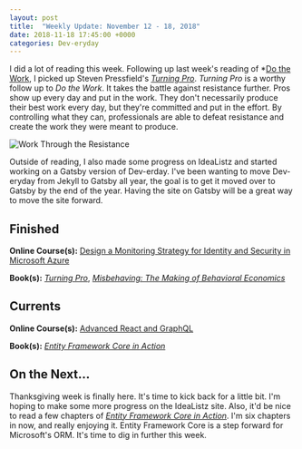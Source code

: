 ```yaml
---
layout: post
title:  "Weekly Update: November 12 - 18, 2018"
date: 2018-11-18 17:45:00 +0000
categories: Dev-eryday
---
```


I did a lot of reading this week. Following up last week's reading of *[Do the Work][dw], I picked up Steven Pressfield's *[Turning Pro][tp]*. *Turning Pro* is a worthy follow up to *Do the Work*. It takes the battle against resistance further. Pros show up every day and put in the work. They don't necessarily produce their best work every day, but they're committed and put in the effort. By controlling what they can, professionals are able to defeat resistance and create the work they were meant to produce.

![Work Through the Resistance](https://farm5.staticflickr.com/4833/44922211275_050ba89159.jpg)

Outside of reading, I also made some progress on IdeaListz and started working on a Gatsby version of Dev-erday. I've been wanting to move Dev-eryday from Jekyll to Gatsby all year, the goal is to get it moved over to Gatsby by the end of the year. Having the site on Gatsby will be a great way to move the site forward.

## Finished

**Online Course(s):** [Design a Monitoring Strategy for Identity and Security in Microsoft Azure][dms]

**Book(s):** *[Turning Pro][tp]*, *[Misbehaving: The Making of Behavioral Economics][mb]*

## Currents

**Online Course(s):** [Advanced React and GraphQL][ar]

**Book(s):** *[Entity Framework Core in Action][efc]*

## On the Next...

Thanksgiving week is finally here. It's time to kick back for a little bit. I'm hoping to make some more progress on the IdeaListz site. Also, it'd be nice to read a few chapters of *[Entity Framework Core in Action][efc]*. I'm six chapters in now, and really enjoying it. Entity Framework Core is a step forward for Microsoft's ORM. It's time to dig in further this week.

[tp]: https://www.amazon.com/Turning-Pro-Inner-Power-Create/dp/1936891034/
[dw]: https://www.amazon.com/Do-Work-Steven-Pressfield-ebook/dp/B00NK0MJBK/
[njs]: https://nextjs.org/
[gql]: https://graphql.org/
[ap]: https://www.apollographql.com/
[pri]: https://www.prisma.io/
[ar]: https://advancedreact.com/
[play]: https://github.com/jpniederer/NETCorePlayground
[di]: https://www.amazon.com/Design-Programmer-Architect-Pragmatic-Programmers/dp/1680502093/
[re]: https://www.udemy.com/react-the-complete-guide-incl-redux/
[src]: https://chatappwithsignalr.azurewebsites.net/index.html
[oau]: https://app.pluralsight.com/library/courses/oauth-2-getting-started/table-of-contents
[tib]: https://www.amazon.com/Thinking-Bets-Making-Smarter-Decisions-ebook/dp/B074DG9LQF/
[lgs]: https://app.pluralsight.com/library/courses/less-getting-started/table-of-contents
[gf]: https://app.pluralsight.com/library/courses/github-fundamentals/table-of-contents
[tfs]: https://www.amazon.com/Thinking-Fast-Slow-Daniel-Kahneman-ebook/dp/B00555X8OA/
[tw]: https://tailwindcss.com/
[hn]: https://news.ycombinator.com/item?id=18084013
[mlc]: http://course.fast.ai/ml.html
[ghf]: https://app.pluralsight.com/library/courses/github-fundamentals/table-of-contents
[spr]: https://www.amazon.com/Sprint-Solve-Problems-Test-Ideas-ebook/dp/B010MH1DAQ/
[vid]: https://www.youtube.com/watch?v=mMWzVyIhDTk
[gfg]: https://www.geeksforgeeks.org/
[tl]: https://www.amazon.com/Becoming-Technical-Leader-Problem-Solving-Approach/dp/0932633021/
[gen]: https://app.pluralsight.com/library/courses/csharp-best-practices-collections-generics/table-of-contents
[efc]: https://app.pluralsight.com/library/courses/playbook-ef-core-2-1-whats-new/table-of-contents
[tfr]: https://www.amazon.com/Fifth-Risk-Michael-Lewis-ebook/dp/B07FFCMSCX/
[cra]: https://www.amazon.com/Doesnt-Have-Be-Crazy-Work-ebook/dp/B079WV79TK/
[cqrs]: https://app.pluralsight.com/library/courses/cqrs-in-practice/table-of-contents
[ror]: https://rubyonrails.org/
[gr]: https://basecamp.com/books/getting-real
[ef]: https://docs.microsoft.com/en-us/ef/core/
[saa]: https://app.pluralsight.com/library/courses/openid-and-oauth2-securing-angular-apps/table-of-contents
[acc]: https://www.amazon.com/Accelerate-Software-Performing-Technology-Organizations-ebook/dp/B07B9F83WM/
[mvc]: https://app.pluralsight.com/library/courses/aspdotnet-core-mvc-enterprise-application/table-of-contents
[efc]: https://www.amazon.com/Entity-Framework-Core-Action-Smith/dp/161729456X/
[dg]: https://www.amazon.com/Daring-Greatly-Courage-Vulnerable-Transforms-ebook/dp/B007P7HRS4/
[woa]: https://www.amazon.com/War-Art-Steven-Pressfield-ebook/dp/B007A4SDCG/
[mb]: https://www.amazon.com/Misbehaving-Behavioral-Economics-Richard-Thaler-ebook/dp/B00NUB4GFQ/
[dms]: https://app.pluralsight.com/library/courses/microsoft-azure-monitoring-strategy-identity-security-design/table-of-contents